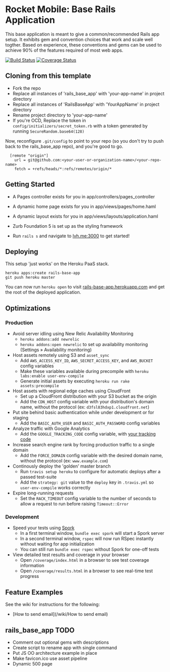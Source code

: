# Rocket Mobile: Base Rails Application

This base application is meant to give a common/recommended Rails app setup. It exhibits gem and convention choices that work and scale well togther. Based on experience, these conventions and gems can be used to achieve 90% of the features required of most web apps.

[![Build Status](https://secure.travis-ci.org/rocketmobile/rails_base_app.png)](http://travis-ci.org/rocketmobile/rails_base_app)
[![Coverage Status](https://coveralls.io/repos/rocketmobile/rails_base_app/badge.png)](https://coveralls.io/r/rocketmobile/rails_base_app)

## Cloning from this template
  * Fork the repo
  * Replace all instances of  'rails_base_app' with 'your-app-name' in project directory
  * Replace all instances of 'RailsBaseApp' with 'YourAppName' in project directory
  * Rename project directory to 'your-app-name'
  * If you're OCD, Replace the token in `config/initializers/secret_token.rb` with a token generated by running `SecureRandom.base64(128)`

  Now, reconfigure `.git/config` to point to your repo (so you don't try to push back to the rails_base_app repo), and you're good to go.

```text
  [remote "origin"]
    url = git@github.com:<your-user-or-organization-name>/<your-repo-name>
    fetch = +refs/heads/*:refs/remotes/origin/*
```

## Getting Started
  * A Pages controller exists for you in app/controllers/pages_controller
  * A dynamic home page exists for you in app/views/pages/home.haml
  * A dynamic layout exists for you in app/views/layouts/application.haml
  * Zurb Foundation 5 is set up as the styling framework

  * Run `rails s` and navigate to [lvh.me:3000](http://lvh.me:3000) to get started!

## Deploying
  This setup 'just works' on the Heroku PaaS stack.

```
heroku apps:create rails-base-app
git push heroku master
```

You can now run `heroku open` to visit [rails-base-app.herokuapp.com](http://rails-base-app.herokuapp.com) and get the root of the deployed application.

## Optimizations

### Production
  * Avoid server idling using New Relic Availability Monitoring
    * `heroku addons:add newrelic`
    * `heroku addons:open newrelic` to set up availability monitoring (Settings » Availability monitoring)
  * Host assets remotely using S3 and `asset_sync`
    * Add `AWS_ACCESS_KEY_ID`, `AWS_SECRET_ACCESS_KEY`, and `AWS_BUCKET` config variables
    * Make these variables available during precompile with `heroku labs:enable user-env-compile`
    * Generate initial assets by executing `heroku run rake assets:precompile`
  * Host assets with regional edge caches using CloudFront
    * Set up a CloudFront distribution with your S3 bucket as the origin
    * Add the `CDN_HOST` config variable with your distribution's domain name, without the protocol (ex: `d3fsl83hdxp1.cloudfront.net`)
  * Put site behind basic authentication while under development or for staging
    * Add the `BASIC_AUTH_USER` and `BASIC_AUTH_PASSWORD` config variables
  * Analyze traffic with Google Analytics
    * Add the `GOOGLE_TRACKING_CODE` config variable, with [your tracking code](https://support.google.com/analytics/answer/1042508?topic=1006228)
  * Increase search engine rank by forcing production traffic to a single domain
    * Add the `FORCE_DOMAIN` config variable with the desired domain name, without the protocol (ex: `www.example.com`)
  * Continously deploy the 'golden' master branch
    * Run `travis setup heroku` to configure for automatic deploys after a passed test-suite
    * Add the `strategy: git` value to the `deploy` key in `.travis.yml` so `user-env-compile` works correctly
  * Expire long-running requests
    * Set the `RACK_TIMEOUT` config variable to the number of seconds to allow a request to run before raising `Timeout::Error`


### Development
  * Speed your tests using [Spork](https://github.com/sporkrb/spork)
    * In a first terminal window, `bundle exec spork` will start a Spork server
    * In a second terminal window, `rspec` will now run RSpec instantly without waiting for app initialization
    * You can still run `bundle exec rspec` without Spork for one-off tests
  * View detailed test results and coverage in your browser
    * Open `/coverage/index.html` in a browser to see test coverage information
    * Open `/coverage/results.html` in a browser to see real-time test progress

## Feature Examples
See the wiki for instructions for the following:
  * [How to send email](/wiki/How to send email)


## rails_base_app TODO
  * Comment out optional gems with descriptions
  * Create script to rename app with single command
  * Put JS OO architecture example in place
  * Make favicon.ico use asset pipeline
  * Dynamic 500 page
